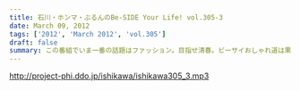 ```yaml
---
title: 石川・ホンマ・ぶるんのBe-SIDE Your Life! vol.305-3
date: March 09, 2012
tags: ['2012', 'March 2012', 'vol.305']
draft: false
summary: この番組でいま一番の話題はファッション。目指せ清春。ビーサイおしゃれ道は果てしなく。三人のコーディネート、まだまだ募集中です。メヒコ。代打Ｄビーチ
---
```


http://project-phi.ddo.jp/ishikawa/ishikawa305_3.mp3
